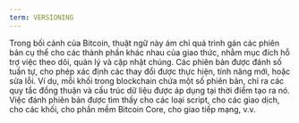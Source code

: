 ```yaml
---
term: VERSIONING
---
```


Trong bối cảnh của Bitcoin, thuật ngữ này ám chỉ quá trình gán các phiên bản cụ thể cho các thành phần khác nhau của giao thức, nhằm mục đích hỗ trợ việc theo dõi, quản lý và cập nhật chúng. Các phiên bản được đánh số tuần tự, cho phép xác định các thay đổi được thực hiện, tính năng mới, hoặc sửa lỗi. Ví dụ, mỗi khối trong blockchain chứa một số phiên bản, chỉ ra các quy tắc đồng thuận và cấu trúc dữ liệu được áp dụng tại thời điểm tạo ra nó. Việc đánh phiên bản được tìm thấy cho các loại script, cho các giao dịch, cho các khối, cho phần mềm Bitcoin Core, cho giao tiếp mạng, v.v.